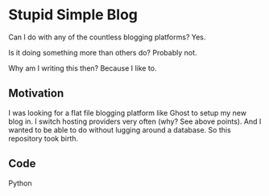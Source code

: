 # Stupid Simple Blog

Can I do with any of the countless blogging platforms? Yes.

Is it doing something more than others do? Probably not.

Why am I writing this then? Because I like to.


## Motivation

I was looking for a flat file blogging platform like Ghost to setup my
new blog in. I switch hosting providers very often (why? See above points).
And I wanted to be able to do without lugging around a database. So this repository took birth.


## Code

Python
